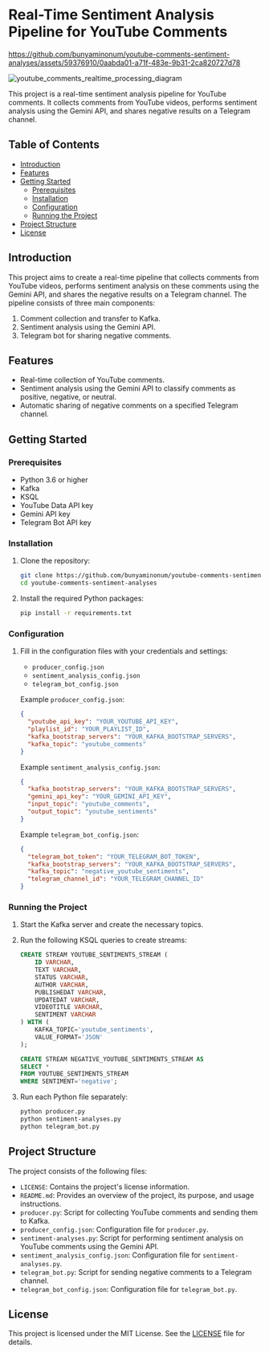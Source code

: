 # Real-Time Sentiment Analysis Pipeline for YouTube Comments


https://github.com/bunyaminonum/youtube-comments-sentiment-analyses/assets/59376910/0aabda01-a71f-483e-9b31-2ca820727d78

![youtube_comments_realtime_processing_diagram](https://github.com/bunyaminonum/youtube-comments-sentiment-analyses/assets/59376910/df592001-99c7-4af8-bf02-882339c1041c)


This project is a real-time sentiment analysis pipeline for YouTube comments. It collects comments from YouTube videos, performs sentiment analysis using the Gemini API, and shares negative results on a Telegram channel.

## Table of Contents
- [Introduction](#introduction)
- [Features](#features)
- [Getting Started](#getting-started)
  - [Prerequisites](#prerequisites)
  - [Installation](#installation)
  - [Configuration](#configuration)
  - [Running the Project](#running-the-project)
- [Project Structure](#project-structure)
- [License](#license)

## Introduction
This project aims to create a real-time pipeline that collects comments from YouTube videos, performs sentiment analysis on these comments using the Gemini API, and shares the negative results on a Telegram channel. The pipeline consists of three main components:
1. Comment collection and transfer to Kafka.
2. Sentiment analysis using the Gemini API.
3. Telegram bot for sharing negative comments.

## Features
- Real-time collection of YouTube comments.
- Sentiment analysis using the Gemini API to classify comments as positive, negative, or neutral.
- Automatic sharing of negative comments on a specified Telegram channel.

## Getting Started

### Prerequisites
- Python 3.6 or higher
- Kafka
- KSQL
- YouTube Data API key
- Gemini API key
- Telegram Bot API key

### Installation
1. Clone the repository:
   ```bash
   git clone https://github.com/bunyaminonum/youtube-comments-sentiment-analyses.git
   cd youtube-comments-sentiment-analyses
   ```

2. Install the required Python packages:
   ```bash
   pip install -r requirements.txt
   ```

### Configuration
1. Fill in the configuration files with your credentials and settings:
   - `producer_config.json`
   - `sentiment_analysis_config.json`
   - `telegram_bot_config.json`

   Example `producer_config.json`:
   ```json
   {
     "youtube_api_key": "YOUR_YOUTUBE_API_KEY",
     "playlist_id": "YOUR_PLAYLIST_ID",
     "kafka_bootstrap_servers": "YOUR_KAFKA_BOOTSTRAP_SERVERS",
     "kafka_topic": "youtube_comments"
   }
   ```

   Example `sentiment_analysis_config.json`:
   ```json
   {
     "kafka_bootstrap_servers": "YOUR_KAFKA_BOOTSTRAP_SERVERS",
     "gemini_api_key": "YOUR_GEMINI_API_KEY",
     "input_topic": "youtube_comments",
     "output_topic": "youtube_sentiments"
   }
   ```

   Example `telegram_bot_config.json`:
   ```json
   {
     "telegram_bot_token": "YOUR_TELEGRAM_BOT_TOKEN",
     "kafka_bootstrap_servers": "YOUR_KAFKA_BOOTSTRAP_SERVERS",
     "kafka_topic": "negative_youtube_sentiments",
     "telegram_channel_id": "YOUR_TELEGRAM_CHANNEL_ID"
   }
   ```

### Running the Project
1. Start the Kafka server and create the necessary topics.
2. Run the following KSQL queries to create streams:
   ```sql
   CREATE STREAM YOUTUBE_SENTIMENTS_STREAM (
       ID VARCHAR,
       TEXT VARCHAR,
       STATUS VARCHAR,
       AUTHOR VARCHAR,
       PUBLISHEDAT VARCHAR,
       UPDATEDAT VARCHAR,
       VIDEOTITLE VARCHAR,
       SENTIMENT VARCHAR
   ) WITH (
       KAFKA_TOPIC='youtube_sentiments', 
       VALUE_FORMAT='JSON'
   );

   CREATE STREAM NEGATIVE_YOUTUBE_SENTIMENTS_STREAM AS 
   SELECT * 
   FROM YOUTUBE_SENTIMENTS_STREAM 
   WHERE SENTIMENT='negative';
   ```

3. Run each Python file separately:
   ```bash
   python producer.py
   python sentiment-analyses.py
   python telegram_bot.py
   ```

## Project Structure
The project consists of the following files:

- `LICENSE`: Contains the project's license information.
- `README.md`: Provides an overview of the project, its purpose, and usage instructions.
- `producer.py`: Script for collecting YouTube comments and sending them to Kafka.
- `producer_config.json`: Configuration file for `producer.py`.
- `sentiment-analyses.py`: Script for performing sentiment analysis on YouTube comments using the Gemini API.
- `sentiment_analysis_config.json`: Configuration file for `sentiment-analyses.py`.
- `telegram_bot.py`: Script for sending negative comments to a Telegram channel.
- `telegram_bot_config.json`: Configuration file for `telegram_bot.py`.

## License
This project is licensed under the MIT License. See the [LICENSE](LICENSE) file for details.
